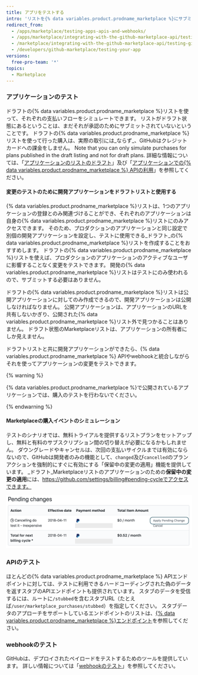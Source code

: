 ```yaml
---
title: アプリをテストする
intro: 'リストを{% data variables.product.prodname_marketplace %}にサブミットする前に、APIとwebhookを使ってアプリケーションをテストし、顧客に理想的な体験を提供できるようにすることをGitHubはおすすめします。 オンボーディングの専門家の検証前に、アプリケーションは支払いフローを適切に処理しなければなりません。'
redirect_from:
  - /apps/marketplace/testing-apps-apis-and-webhooks/
  - /apps/marketplace/integrating-with-the-github-marketplace-api/testing-github-marketplace-apps/
  - /marketplace/integrating-with-the-github-marketplace-api/testing-github-marketplace-apps
  - /developers/github-marketplace/testing-your-app
versions:
  free-pro-team: '*'
topics:
  - Marketplace
---
```


### アプリケーションのテスト

ドラフトの{% data variables.product.prodname_marketplace %}リストを使って、それぞれの支払いフローをシミュレートできます。 リストがドラフト状態にあるということは、まだそれが承認のためにサブミットされていないということです。 ドラフトの{% data variables.product.prodname_marketplace %}リストを使って行った購入は、実際の取引には_ならず_、GitHubはクレジットカードへの課金をしません。 Note that you can only simulate purchases for plans published in the draft listing and not for draft plans. 詳細な情報については、「[アプリケーションのリストのドラフト](/developers/github-marketplace/drafting-a-listing-for-your-app)」及び「[アプリケーションでの{% data variables.product.prodname_marketplace %} APIの利用](/developers/github-marketplace/using-the-github-marketplace-api-in-your-app)」を参照してください。

#### 変更のテストのために開発アプリケーションをドラフトリストと使用する

{% data variables.product.prodname_marketplace %}リストは、1つのアプリケーションの登録とのみ関連づけることができ、それぞれのアプリケーションは自身の{% data variables.product.prodname_marketplace %}リストにのみアクセスできます。 そのため、プロダクションのアプリケーションと同じ設定で別個の開発アプリケーションを設定し、テストに使用できる_ドラフト_の{% data variables.product.prodname_marketplace %}リストを作成することをおすすめします。 ドラフトの{% data variables.product.prodname_marketplace %}リストを使えば、プロダクションのアプリケーションのアクティブなユーザに影響することなく変更をテストできます。 開発の{% data variables.product.prodname_marketplace %}リストはテストにのみ使われるので、サブミットする必要はありません。

ドラフトの{% data variables.product.prodname_marketplace %}リストは公開アプリケーションに対してのみ作成できるので、開発アプリケーションは公開しなければなりません。 公開アプリケーションは、アプリケーションのURLを共有しないかぎり、公開された{% data variables.product.prodname_marketplace %}リスト外で見つかることはありません。 ドラフト状態のMarketplaceリストは、アプリケーションの所有者にしか見えません。

ドラフトリストと共に開発アプリケーションができたら、{% data variables.product.prodname_marketplace %} APIやwebhookと統合しながらそれを使ってアプリケーションの変更をテストできます。

{% warning %}

{% data variables.product.prodname_marketplace %}で公開されているアプリケーションでは、購入のテストを行わないでください。

{% endwarning %}

#### Marketplaceの購入イベントのシミュレーション

テストのシナリオでは、無料トライアルを提供するリストプランをセットアップし、無料と有料のサブスクリプション間の切り替えが必要になるかもしれません。 ダウングレードやキャンセルは、次回の支払いサイクルまでは有効にならないので、GitHubは開発者のみの機能として、`changed`及び`cancelled`のプランアクションを強制的にすぐに有効にする「保留中の変更の適用」機能を提供しています。 _ドラフト_Marketplaceリストのアプリケーションのための**保留中の変更の適用**には、https://github.com/settings/billing#pending-cycleでアクセスできます。

![保留中の変更の適用](/assets/images/github-apps/github-apps-apply-pending-changes.png)

### APIのテスト

ほとんどの{% data variables.product.prodname_marketplace %} APIエンドポイントに対しては、テストに利用できるハードコーディングされた偽のデータを返すスタブのAPIエンドポイントも提供されています。 スタブのデータを受信するには、ルートに`/stubbed`を含むスタブURL（たとえば`/user/marketplace_purchases/stubbed`）を指定してください。 スタブデータのアプローチをサポートしているエンドポイントのリストは、[{% data variables.product.prodname_marketplace %}エンドポイント](/rest/reference/apps#github-marketplace)を参照してください。

### webhookのテスト

GitHubは、デプロイされたペイロードをテストするためのツールを提供しています。 詳しい情報については「[webhookのテスト](/webhooks/testing/)」を参照してください。
